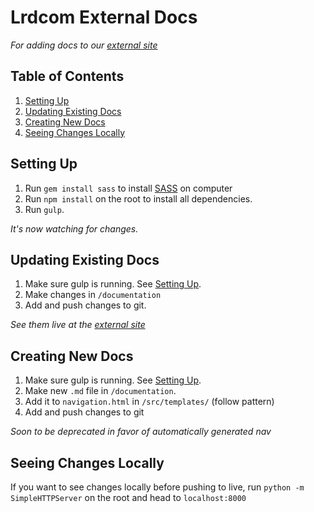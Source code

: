# Lrdcom External Docs
*For adding docs to our [external site](http://ryanschuhler.github.io/lrdcom-recipes/)*

## Table of Contents
1. [Setting Up](#setting-up)
2. [Updating Existing Docs](#updating-existing-docs)
3. [Creating New Docs](#creating-new-docs)
4. [Seeing Changes Locally](#seeing-changes-locally)

## Setting Up
1. Run `gem install sass` to install [SASS](http://sass-lang.com/install) on computer 
2. Run `npm install` on the root to install all dependencies. 
3. Run `gulp`. 

*It's now watching for changes.*

## Updating Existing Docs
1. Make sure gulp is running. See [Setting Up](#setting-up).
2. Make changes in `/documentation`
3. Add and push changes to git.

*See them live at the [external site](http://ryanschuhler.github.io/lrdcom-recipes/)*

## Creating New Docs
1. Make sure gulp is running. See [Setting Up](#setting-up).
2. Make new `.md` file in `/documentation`.
3. Add it to `navigation.html` in `/src/templates/` (follow pattern)
4. Add and push changes to git

*Soon to be deprecated in favor of automatically generated nav*

## Seeing Changes Locally
If you want to see changes locally before pushing to live, run `python -m SimpleHTTPServer` on the root and head to `localhost:8000`